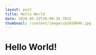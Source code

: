 ```yaml
---
layout: post
title: Hello World
date: 2020-05-22T20:09:35.781Z
thumbnail: /content/images/p1010046.jpg
---
```

# Hello World!